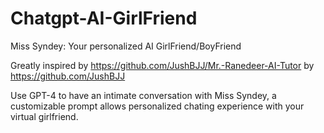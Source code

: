 # Chatgpt-AI-GirlFriend
Miss Syndey: Your personalized AI GirlFriend/BoyFriend

Greatly inspired by https://github.com/JushBJJ/Mr.-Ranedeer-AI-Tutor by https://github.com/JushBJJ

Use GPT-4 to have an intimate conversation with Miss Syndey, a customizable prompt allows personalized chating experience with your virtual girlfriend.
